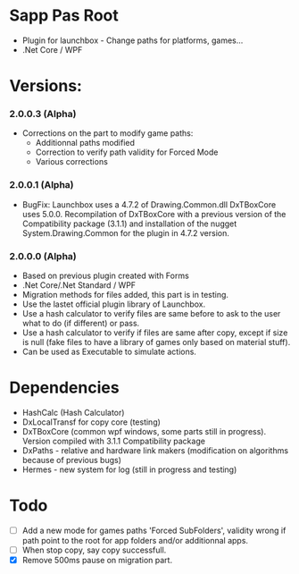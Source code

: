 # Sapp Pas Root
- Plugin for launchbox - Change paths for platforms, games...
- .Net Core / WPF 

# Versions:
### 2.0.0.3 (Alpha)
- Corrections on the part to modify game paths:
  * Additionnal paths modified
  * Correction to verify path validity for Forced Mode
  * Various corrections

### 2.0.0.1 (Alpha)
- BugFix: Launchbox uses a 4.7.2 of Drawing.Common.dll DxTBoxCore uses 5.0.0. Recompilation of DxTBoxCore with a previous version of the Compatibility package (3.1.1) and installation of the nugget System.Drawing.Common for the plugin in 4.7.2 version.

### 2.0.0.0 (Alpha)
- Based on previous plugin created with Forms
- .Net Core/.Net Standard / WPF
- Migration methods for files added, this part is in testing.
- Use the lastet official plugin library of Launchbox.
- Use a hash calculator to verify files are same before to ask to the user what to do (if different) or pass.
- Use a hash calculator to verify if files are same after copy, except if size is null (fake files to have a library of games only based on material stuff).
- Can be used as Executable to simulate actions.

# Dependencies
- HashCalc (Hash Calculator)
- DxLocalTransf for copy core (testing) 
- DxTBoxCore (common wpf windows, some parts still in progress). Version compiled with 3.1.1 Compatibility package
- DxPaths - relative and hardware link makers (modification on algorithms because of previous bugs)
- Hermes - new system for log (still in progress and testing)

# Todo
- [ ] Add a new mode for games paths 'Forced SubFolders', validity wrong if path point to the root for app folders and/or additionnal apps.
- [ ] When stop copy, say copy successfull.
- [x] Remove 500ms pause on migration part.

